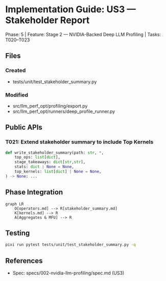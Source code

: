 # Implementation Guide: US3 — Stakeholder Report

Phase: 5 | Feature: Stage 2 — NVIDIA-Backed Deep LLM Profiling | Tasks: T020–T023

## Files

### Created
- tests/unit/test_stakeholder_summary.py

### Modified
- src/llm_perf_opt/profiling/export.py
- src/llm_perf_opt/runners/deep_profile_runner.py

## Public APIs

### T021: Extend stakeholder summary to include Top Kernels

```python
def write_stakeholder_summary(path: str, *,
    top_ops: list[dict],
    stage_takeaways: dict[str,str],
    stats: dict | None = None,
    top_kernels: list[dict] | None = None,
) -> None: ...
```

## Phase Integration

```mermaid
graph LR
    O[operators.md] --> R[stakeholder_summary.md]
    K[kernels.md] --> R
    A[Aggregates & MFU] --> R
```

## Testing

```bash
pixi run pytest tests/unit/test_stakeholder_summary.py -q
```

## References
- Spec: specs/002-nvidia-llm-profiling/spec.md (US3)
